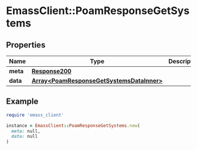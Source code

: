 # EmassClient::PoamResponseGetSystems

## Properties

| Name | Type | Description | Notes |
| ---- | ---- | ----------- | ----- |
| **meta** | [**Response200**](Response200.md) |  | [optional] |
| **data** | [**Array&lt;PoamResponseGetSystemsDataInner&gt;**](PoamResponseGetSystemsDataInner.md) |  | [optional] |

## Example

```ruby
require 'emass_client'

instance = EmassClient::PoamResponseGetSystems.new(
  meta: null,
  data: null
)
```

